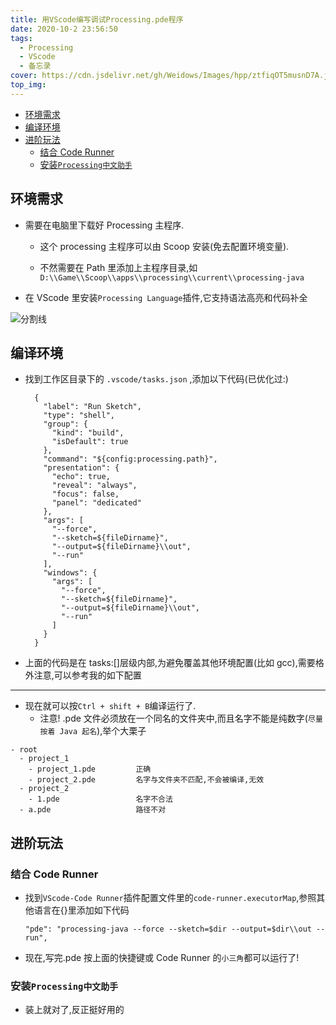 ```yaml
---
title: 用VScode编写调试Processing.pde程序
date: 2020-10-2 23:56:50
tags:
  - Processing
  - VScode
  - 备忘录
cover: https://cdn.jsdelivr.net/gh/Weidows/Images/hpp/ztfiqOT5musnD7A.jpg
top_img:
---
```


<!--
 * @Author: Weidows
 * @LastEditors: Weidows
 * @LastEditTime: 2021-10-28 15:41:52
 * @FilePath: \Blog-private\source\_posts\experience\processing\Processing.md
-->

- [环境需求](#环境需求)
- [编译环境](#编译环境)
- [进阶玩法](#进阶玩法)
  - [结合 Code Runner](#结合-code-runner)
  - [安装`Processing中文助手`](#安装processing中文助手)

## 环境需求

- 需要在电脑里下载好 Processing 主程序.

  - 这个 processing 主程序可以由 Scoop 安装(免去配置环境变量).

  - 不然需要在 Path 里添加上主程序目录,如 `D:\\Game\\Scoop\\apps\\processing\\current\\processing-java`

- 在 VScode 里安装`Processing Language`插件,它支持语法高亮和代码补全

![分割线](https://cdn.jsdelivr.net/gh/Weidows/Images/img/divider.png)

## 编译环境

- 找到工作区目录下的 `.vscode/tasks.json` ,添加以下代码(已优化过:)

  ```
    {
      "label": "Run Sketch",
      "type": "shell",
      "group": {
        "kind": "build",
        "isDefault": true
      },
      "command": "${config:processing.path}",
      "presentation": {
        "echo": true,
        "reveal": "always",
        "focus": false,
        "panel": "dedicated"
      },
      "args": [
        "--force",
        "--sketch=${fileDirname}",
        "--output=${fileDirname}\\out",
        "--run"
      ],
      "windows": {
        "args": [
          "--force",
          "--sketch=${fileDirname}",
          "--output=${fileDirname}\\out",
          "--run"
        ]
      }
    }
  ```

- 上面的代码是在 tasks:[]层级内部,为避免覆盖其他环境配置(比如 gcc),需要格外注意,可以参考我的如下配置

---

- 现在就可以按`Ctrl + shift + B`编译运行了.
  - 注意! .pde 文件必须放在一个同名的文件夹中,而且名字不能是纯数字(`尽量按着 Java 起名`),举个大栗子

```
- root
  - project_1
    - project_1.pde         正确
    - project_2.pde         名字与文件夹不匹配,不会被编译,无效
  - project_2
    - 1.pde                 名字不合法
  - a.pde                   路径不对
```

## 进阶玩法

### 结合 Code Runner

- 找到`VScode-Code Runner`插件配置文件里的`code-runner.executorMap`,参照其他语言在{}里添加如下代码
  ```
  "pde": "processing-java --force --sketch=$dir --output=$dir\\out --run",
  ```
- 现在,写完.pde 按上面的快捷键或 Code Runner 的`小三角`都可以运行了!

### 安装`Processing中文助手`

- 装上就对了,反正挺好用的
